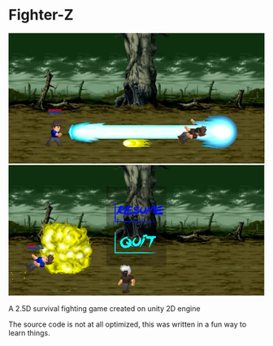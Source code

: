 # Fighter-Z
![Alt text](z-screen1.jpg?raw=true "Screenshot 1")
![Alt text](z-screen2.jpg?raw=true "Screenshot 2")

A 2.5D survival fighting game created on unity 2D engine

The source code is not at all optimized, this was written in a fun way to learn things.
